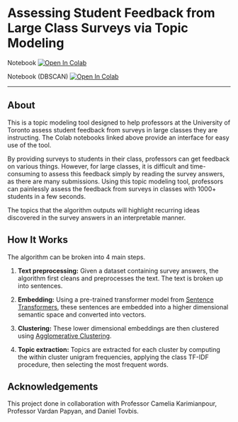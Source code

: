 # Assessing Student Feedback from Large Class Surveys via Topic Modeling

Notebook [![Open In Colab][colab-badge]][notebook]

Notebook (DBSCAN) [![Open In Colab][colab-badge]][notebook2]

[notebook]: <https://colab.research.google.com/drive/1mTNwulr2rKcdm2j9kCujaGN0tEdp_9ua?usp=sharing>
[notebook2]: <https://colab.research.google.com/drive/1_aGPES9XfWvy1Qh4AzriJDTURkGxiSbX?usp=sharing>
[colab-badge]: <https://colab.research.google.com/assets/colab-badge.svg>

---

## About

This is a topic modeling tool designed to help professors at the University of Toronto assess student feedback from surveys in large classes they are instructing. The Colab notebooks linked above provide an interface for easy use of the tool.

By providing surveys to students in their class, professors can get feedback on various things. However, for large classes, it is difficult and time-consuming to assess this feedback simply by reading the survey answers, as there are many submissions. Using this topic modeling tool, professors can painlessly assess the feedback from surveys in classes with 1000+ students in a few seconds.

The topics that the algorithm outputs will highlight recurring ideas discovered in the survey answers in an interpretable manner. 

## How It Works

The algorithm can be broken into 4 main steps.

1. **Text preprocessing:** Given a dataset containing survey answers, the algorithm first cleans and preprocesses the text. The text is broken up into sentences.

2. **Embedding:** Using a pre-trained transformer model from [Sentence Transformers](https://www.sbert.net/docs/pretrained_models.html), these sentences are embedded into a higher dimensional semantic space and converted into vectors. 

3. **Clustering:** These lower dimensional embeddings are then clustered using [Agglomerative Clustering](https://scikit-learn.org/stable/modules/clustering.html#hierarchical-clustering). 

4. **Topic extraction:** Topics are extracted for each cluster by computing the within cluster unigram frequencies, applying the class TF-IDF procedure, then selecting the most frequent words. 

## Acknowledgements

This project done in collaboration with Professor Camelia Karimianpour, Professor Vardan Papyan, and Daniel Tovbis.
